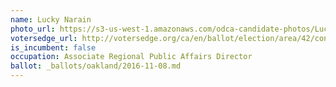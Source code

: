 ```yaml
---
name: Lucky Narain
photo_url: https://s3-us-west-1.amazonaws.com/odca-candidate-photos/Lucky-Narain.png
votersedge_url: http://votersedge.org/ca/en/ballot/election/area/42/contests/contest/13217/candidate/130697?&county=Alameda%20County&election_authority_id=1
is_incumbent: false
occupation: Associate Regional Public Affairs Director
ballot: _ballots/oakland/2016-11-08.md
---
```

